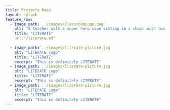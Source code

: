```yaml
---
title: Projects Page
layout: splash
feature_row:
  - image_path: ../images/ClassroomLogo.png
    alt: "A teacher with a super hero cape sitting in a chair with two students, one boy one girl, using a computer to research dinosaurs and planets"
    title: "LITERATE"
    url:"/literate.md"
    
  - image_path: ../images/literate-picture.jpg
    alt: "LITERATE Logo"
    title: "LITERATE"
    excerpt: "This is definitely LITERATE"
  - image_path: ../images/literate-picture.jpg
    alt: "LITERATE Logo"
    title: "LITERATE"
    excerpt: "This is definitely LITERATE"
  - image_path: ../images/literate-picture.jpg
    alt: "LITERATE Logo"
    title: "LITERATE"
    excerpt: "This is definitely LITERATE"
---
```



